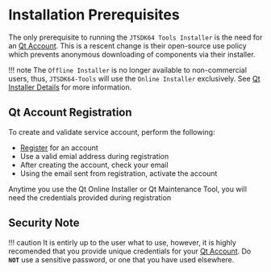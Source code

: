 # Installation Prerequisites

The only prerequisite to running the `JTSDK64 Tools Installer` is the need for an [Qt Account][]. This is a rescent change
is their open-source use policy which prevents anonymous downloading of components via their installer.

!!! note
    The `Offline Installer` is no longer available to non-commercial users, thus, `JTSDK64-Tools` will use the `Online Installer` exclusively. See [Qt Installer Details][] for more information.

## Qt Account Registration

To create and validate service account, perform the following:

- [Register][] for an account
- Use a valid emial address during registration
- After creating the account, check your email
- Using the email sent from registration, activate the account

Anytime you use the Qt Online Installer or Qt Maintenance Tool, you will need the credentials provided during registration

## Security Note

!!! caution
    It is  entirly up to the user what to use, however, it is highly recomended that you provide unique credentials for your [Qt Account][]. Do **`NOT`** use a sensitive password, or one that you have used elsewhere.


[Qt Account]: https://login.qt.io/login
[Register]: https://login.qt.io/register
[Qt Online Installer]: https://www.qt.io/download
[Offline Installer]: https://doc.qt.io/qt-5/gettingstarted.html
[Qt Installer Details]: https://doc.qt.io/qt-5/gettingstarted.html